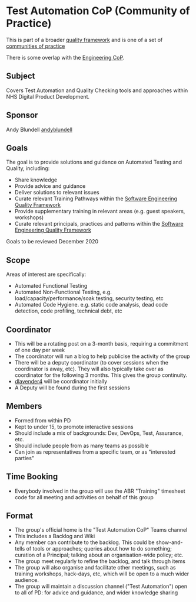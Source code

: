 # Test Automation CoP (Community of Practice)

This is part of a broader [quality framework](../README.md) and is one of a set of [communities of practice](../communities-of-practice.md)

There is some overlap with the [Engineering CoP](pd-engineering-cop.md).

## Subject

Covers Test Automation and Quality Checking tools and approaches within NHS Digital Product Development.

## Sponsor

Andy Blundell [andyblundell](https://github.com/andyblundell)

## Goals

The goal is to provide solutions and guidance on Automated Testing and Quality, including:
* Share knowledge
* Provide advice and guidance
* Deliver solutions to relevant issues
* Curate relevant Training Pathways within the [Software Engineering Quality Framework](../README.md)
* Provide supplementary training in relevant areas (e.g. guest speakers, workshops)
* Curate relevant principals, practices and patterns within the [Software Engineering Quality Framework](../README.md)

Goals to be reviewed December 2020

## Scope

Areas of interest are specifically:
* Automated Functional Testing
* Automated Non-Functional Testing, e.g. load/capacity/performance/soak testing, security testing, etc
* Automated Code Hygiene. e.g. static code analysis, dead code detection, code profiling, technical debt, etc

## Coordinator

* This will be a rotating post on a 3-month basis, requiring a commitment of one day per week
* The coordinator will run a blog to help publicise the activity of the group
* There will be a deputy coordinator (to cover sessions when the coordinator is away, etc). They will also typically take over as coordinator for the following 3 months. This gives the group continuity.
* [dlavender4](https://github.com/dlavender4) will be coordinator initially
* A Deputy will be found during the first sessions

## Members

* Formed from within PD
* Kept to under 15, to promote interactive sessions
* Should include a mix of backgrounds: Dev, DevOps, Test, Assurance, etc.
* Should include people from as many teams as possible
* Can join as representatives from a specific team, or as "interested parties"

## Time Booking

* Everybody involved in the group will use the ABR "Training" timesheet code for all meeting and activities on behalf of this group
 
## Format

* The group's official home is the "Test Automation CoP" Teams channel
* This includes a Backlog and Wiki
* Any member can contribute to the backlog. This could be show-and-tells of tools or approaches; queries about how to do something; curation of a Principal; talking about an organisation-wide policy; etc.
* The group meet regularly to refine the backlog, and talk through items
* The group will also organise and facilitate other meetings, such as training workshops, hack-days, etc, which will be open to a much wider audience.
* The group will maintain a discussion channel ("Test Automation") open to all of PD: for advice and guidance, and wider knowledge sharing
